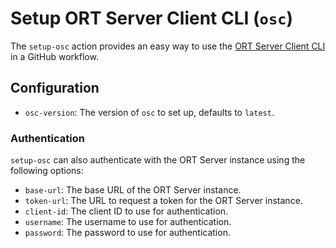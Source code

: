 # Setup ORT Server Client CLI (`osc`)

The `setup-osc` action provides an easy way to use the [ORT Server Client CLI](https://eclipse-apoapsis.github.io/ort-server/docs/getting-started/cli) in a GitHub workflow.

## Configuration

- `osc-version`: The version of `osc` to set up, defaults to `latest`.

### Authentication

`setup-osc` can also authenticate with the ORT Server instance using the following options:

- `base-url`: The base URL of the ORT Server instance.
- `token-url`: The URL to request a token for the ORT Server instance.
- `client-id`: The client ID to use for authentication.
- `username`: The username to use for authentication.
- `password`: The password to use for authentication.
